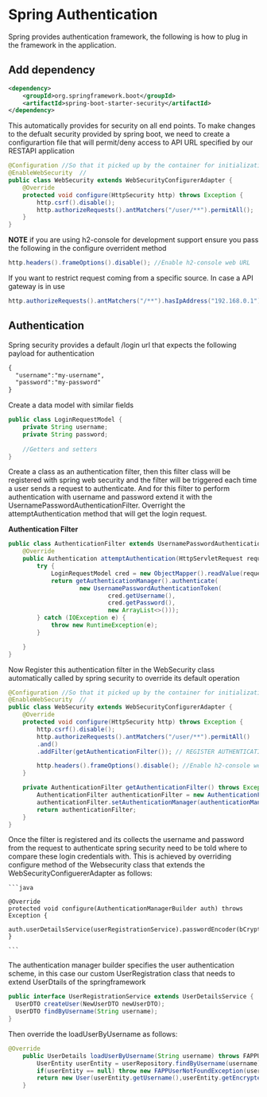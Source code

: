 # Spring Authentication
Spring provides authentication framework, the following is how to plug in the framework in the application.

## Add dependency
```xml
<dependency>
    <groupId>org.springframework.boot</groupId>
    <artifactId>spring-boot-starter-security</artifactId>
</dependency>
```
This automatically provides for security on all end points. To make changes to the defualt security provided by spring boot, we need to create a configurartion file that will permit/deny access to API URL specified by our RESTAPI application

```java
@Configuration //So that it picked up by the container for initialization
@EnableWebSecurity  //
public class WebSecurity extends WebSecurityConfigurerAdapter {
    @Override
    protected void configure(HttpSecurity http) throws Exception {
        http.csrf().disable();
        http.authorizeRequests().antMatchers("/user/**").permitAll();
    }
}

```
**NOTE** if you are using h2-console for development support ensure you pass the following in the configure overrident method

```java
http.headers().frameOptions().disable(); //Enable h2-console web URL
```
If you want to restrict request coming from a specific source. In case a API gateway is in use

```java
http.authorizeRequests().antMatchers("/**").hasIpAddress("192.168.0.1"); 
```

## Authentication
Spring security provides a default /login url that expects the following payload for authentication

```xml
{
  "username":"my-username",
  "password":"my-password"
}
```
Create a data model with similar fields

```java
public class LoginRequestModel {
    private String username;
    private String password;
    
    //Getters and setters
}
```
Create a class as an authentication filter, then this filter class will be registered with spring web security and the filter will be triggered each time a user sends a request to authenticate. And for this filter to perform authentication with username and password extend it with the UsernamePasswordAuthenticationFilter. Overright the attemptAuthentication method that will get the login request.

**Authentication Filter**
```java
public class AuthenticationFilter extends UsernamePasswordAuthenticationFilter {
    @Override
    public Authentication attemptAuthentication(HttpServletRequest request, HttpServletResponse response) throws AuthenticationException {
        try {
            LoginRequestModel cred = new ObjectMapper().readValue(request.getInputStream(), LoginRequestModel.class);
            return getAuthenticationManager().authenticate(
                    new UsernamePasswordAuthenticationToken(
                            cred.getUsername(),
                            cred.getPassword(),
                            new ArrayList<>()));
        } catch (IOException e) {
            throw new RuntimeException(e);
        }

    }
}
```
Now Register this authentication filter in the WebSecurity class automatically called by spring security to override its default operation

```java
@Configuration //So that it picked up by the container for initialization
@EnableWebSecurity  //
public class WebSecurity extends WebSecurityConfigurerAdapter {
    @Override
    protected void configure(HttpSecurity http) throws Exception {
        http.csrf().disable();
        http.authorizeRequests().antMatchers("/user/**").permitAll()
        .and()
        .addFilter(getAuthenticationFilter()); // REGISTER AUTHENTICATION FILTER HERE

        http.headers().frameOptions().disable(); //Enable h2-console web URL
    }

    private AuthenticationFilter getAuthenticationFilter() throws Exception { //CREATE AUTHENTICATION FILTER AND ASSIGN AUTHENTICATION MANAGER
        AuthenticationFilter authenticationFilter = new AuthenticationFilter();
        authenticationFilter.setAuthenticationManager(authenticationManager());
        return authenticationFilter;
    }
}
```

Once the filter is registered and its collects the username and password from the request to authenticate spring security need to be told where to compare these login credentials with. This is achieved by overriding configure method of the Websecurity class that extends the WebSecurityConfiguererAdapter as follows:
    
    ```java
    
    @Override
    protected void configure(AuthenticationManagerBuilder auth) throws Exception {
        auth.userDetailsService(userRegistrationService).passwordEncoder(bCryptPasswordEncoder);
    }
    
    ```
  The authentication manager builder specifies the user authentication scheme, in this case our custom UserRegistration class that needs to extend UserDtails of the springframework
  
  ```java
  public interface UserRegistrationService extends UserDetailsService {
    UserDTO createUser(NewUserDTO newUserDTO);
    UserDTO findByUsername(String username);
}
```

Then override the loadUserByUsername as follows:

```java
@Override
    public UserDetails loadUserByUsername(String username) throws FAPPUserNotFoundException {
        UserEntity userEntity = userRepository.findByUsername(username);
        if(userEntity == null) throw new FAPPUserNotFoundException(username);
        return new User(userEntity.getUsername(),userEntity.getEncryptedPasswoprd(), true, true, true, true, );
    }
  ```


